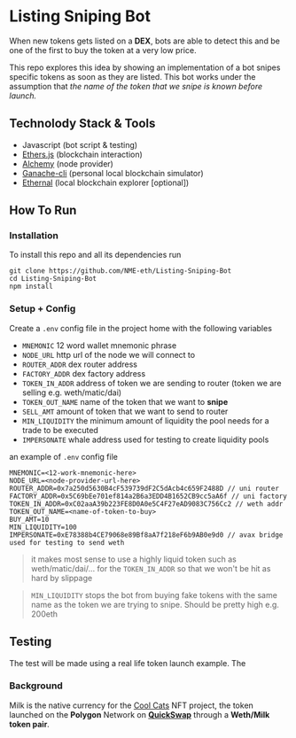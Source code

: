 # Listing Sniping Bot
When new tokens gets listed on a **DEX**, bots are able to detect this and be one of the first to buy the token at a very low price. 

This repo explores this idea by showing an implementation of a bot snipes specific tokens as soon as they are listed. This bot works under the assumption that *the name of the token that we snipe is known before launch.*

## Technolody Stack & Tools
- Javascript (bot script & testing)
- [Ethers.js](https://docs.ethers.io/v5/) (blockchain interaction)
- [Alchemy](https://docs.alchemy.com/alchemy/) (node provider)
- [Ganache-cli](https://github.com/trufflesuite/ganache-cli-archive) (personal local blockchain simulator)
- [Ethernal](https://doc.tryethernal.com/) (local blockchain explorer [optional])

## How To Run
### Installation
To install this repo and all its dependencies run
```
git clone https://github.com/NME-eth/Listing-Sniping-Bot
cd Listing-Sniping-Bot
npm install
```
### Setup + Config
Create a `.env` config file in the project home with the following variables 
- `MNEMONIC` 12 word wallet mnemonic phrase
- `NODE_URL` http url of the node we will connect to 
- `ROUTER_ADDR` dex router address
- `FACTORY_ADDR` dex factory address
- `TOKEN_IN_ADDR` address of token we are sending to router (token we are selling e.g. weth/matic/dai)
- `TOKEN_OUT_NAME` name of the token that we want to **snipe**
- `SELL_AMT` amount of token that we want to send to router 
- `MIN_LIQUIDITY` the minimum amount of liquidity the pool needs for a trade to be executed
- `IMPERSONATE` whale address used for testing to create liquidity pools

an example of `.env` config file 
```
MNEMONIC=<12-work-mnemonic-here>
NODE_URL=<node-provider-url-here>
ROUTER_ADDR=0x7a250d5630B4cF539739dF2C5dAcb4c659F2488D // uni router
FACTORY_ADDR=0x5C69bEe701ef814a2B6a3EDD4B1652CB9cc5aA6f // uni factory
TOKEN_IN_ADDR=0xC02aaA39b223FE8D0A0e5C4F27eAD9083C756Cc2 // weth addr
TOKEN_OUT_NAME=<name-of-token-to-buy>
BUY_AMT=10
MIN_LIQUIDITY=100
IMPERSONATE=0xE78388b4CE79068e89Bf8aA7f218eF6b9AB0e9d0 // avax bridge used for testing to send weth
```
>it makes most sense to use a highly liquid token such as weth/matic/dai/... for the `TOKEN_IN_ADDR` so that we won't be hit as hard by slippage

>`MIN_LIQUIDITY` stops the bot from buying fake tokens with the same name as the token we are trying to snipe. Should be pretty high e.g. 200eth

## Testing
The test will be made using a real life token launch example. The 

### Background 
Milk is the native currency for the [Cool Cats](https://www.coolcatsnft.com/) NFT project, the token launched on the **Polygon** Network on **[QuickSwap](https://quickswap.exchange/#/)** through a **Weth/Milk token pair**.

